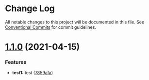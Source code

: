 # Change Log

All notable changes to this project will be documented in this file.
See [Conventional Commits](https://conventionalcommits.org) for commit guidelines.

# [1.1.0](https://github.com/xinyoDeputy/lerna-test/compare/@xinyodeputy/test1@1.0.1...@xinyodeputy/test1@1.1.0) (2021-04-15)


### Features

* **test1:** test ([7859afa](https://github.com/xinyoDeputy/lerna-test/commit/7859afab26f7490cc1214fcd9c22d545259f514d))
